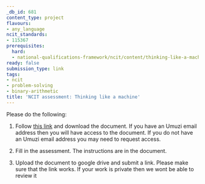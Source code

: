 ```yaml
---
_db_id: 681
content_type: project
flavours:
- any_language
ncit_standards:
- 115367
prerequisites:
  hard:
  - national-qualifications-framework/ncit/content/thinking-like-a-machine
ready: false
submission_type: link
tags:
- ncit
- problem-solving
- binary-arithmetic
title: 'NCIT assessment: Thinking like a machine'
---
```


Please do the following:

1. Follow [this link](https://drive.google.com/file/d/1tQvnQSDKBfnuMX5KSj0saRWaa-T7Uwyf/view?usp=sharing) and download the document. If you have an Umuzi email address then you will have access to the document. If you do not have an Umuzi email address you may need to request access.

2. Fill in the assessment. The instructions are in the document. 
   
4. Upload the document to google drive and submit a link. Please make sure that the link works. If your work is private then we wont be able to review it 